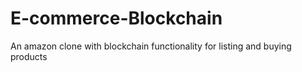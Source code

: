 # E-commerce-Blockchain
An amazon clone with blockchain functionality for listing and buying products
